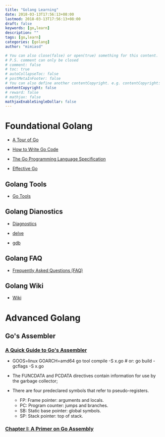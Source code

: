 ```yaml
---
title: "Golang Learning"
date: 2018-03-13T17:56:13+08:00
lastmod: 2018-03-13T17:56:13+08:00
draft: false
keywords: [go,learn]
description: ""
tags: [go,learn]
categories: [golang]
author: "mimiasd"

# You can also close(false) or open(true) something for this content.
# P.S. comment can only be closed
# comment: false
# toc: true
# autoCollapseToc: false
# postMetaInFooter: false
# You can also define another contentCopyright. e.g. contentCopyright: "This is another copyright."
contentCopyright: false
# reward: false
# mathjax: false
mathjaxEnableSingleDollar: false
---
```


# Foundational Golang 

- [A Tour of Go](https://tour.golang.org/welcome/1)

- [How to Write Go Code](https://golang.org/doc/code.html) 

- [The Go Programming Language Specification](https://golang.org/ref/spec)

- [Effective Go](https://golang.org/doc/effective_go.html)

## Golang Tools

- [Go Tools](https://golang.org/cmd/go/)

## Golang Dianostics

- [Diagnostics](https://golang.org/doc/diagnostics.html)

- [delve](https://github.com/derekparker/delve)

- [gdb](https://www.gnu.org/software/gdb/)

## Golang FAQ

- [Frequently Asked Questions (FAQ)](https://golang.org/doc/faq)

## Golang Wiki

- [Wiki](https://github.com/golang/go/wiki)

# Advanced Golang

## Go's Assembler

### [A Quick Guide to Go's Assembler](https://golang.org/doc/asm)

- GOOS=linux GOARCH=amd64 go tool compile -S x.go        # or: go build -gcflags -S x.go

- The FUNCDATA and PCDATA directives contain information for use by the garbage collector;

- There are four predeclared symbols that refer to pseudo-registers.
  - FP: Frame pointer: arguments and locals.
  - PC: Program counter: jumps and branches.
  - SB: Static base pointer: global symbols.
  - SP: Stack pointer: top of stack.

### [Chapter I: A Primer on Go Assembly](https://github.com/teh-cmc/go-internals/tree/master/chapter1_assembly_primer)
